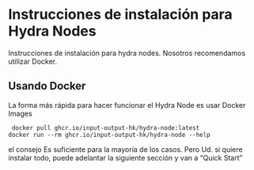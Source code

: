 # Instrucciones de instalación para Hydra Nodes

Instrucciones de instalación para hydra nodes. Nosotros recomendamos utilizar Docker.

## Usando Docker 
La forma más rápida para hacer funcionar el Hydra Node es usar Docker Images 
```console 
 docker pull ghcr.io/input-output-hk/hydra-node:latest
docker run --rm ghcr.io/input-output-hk/hydra-node --help
```

el consejo
Es suficiente para la mayoría de los casos. Pero Ud. si quiere instalar todo, puede adelantar la siguiente sección y van a “Quick Start”
